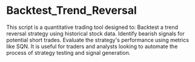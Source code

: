 # Backtest_Trend_Reversal
This script is a quantitative trading tool designed to:  Backtest a trend reversal strategy using historical stock data. Identify bearish signals for potential short trades. Evaluate the strategy's performance using metrics like SQN. It is useful for traders and analysts looking to automate the process of strategy testing and signal generation.
